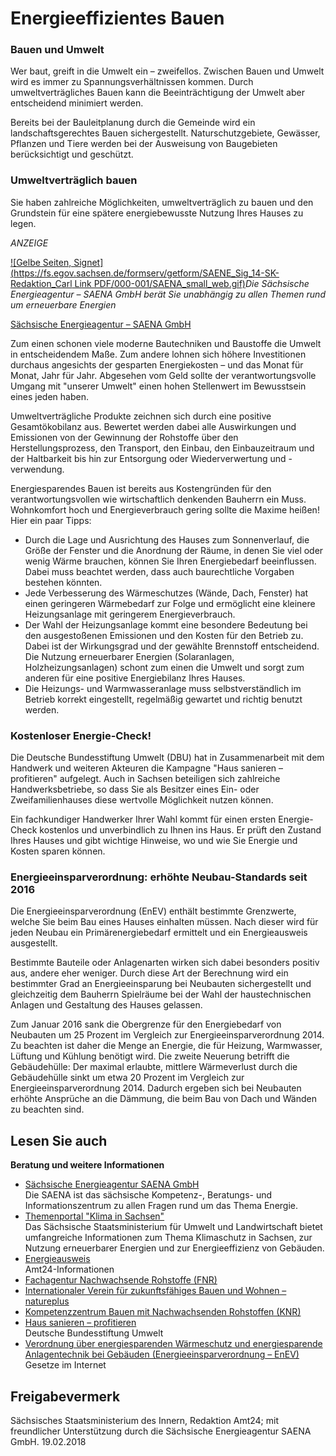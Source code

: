 # Energieeffizientes Bauen

### Bauen und Umwelt

Wer baut, greift in die Umwelt ein – zweifellos. Zwischen Bauen und Umwelt wird es immer zu Spannungsverhältnissen kommen. Durch umweltverträgliches Bauen kann die Beeinträchtigung der Umwelt aber entscheidend minimiert werden.

Bereits bei der Bauleitplanung durch die Gemeinde wird ein landschaftsgerechtes Bauen sichergestellt. Naturschutzgebiete, Gewässer, Pflanzen und Tiere werden bei der Ausweisung von Baugebieten berücksichtigt und geschützt.

### Umweltverträglich bauen

Sie haben zahlreiche Möglichkeiten, umweltverträglich zu bauen und den Grundstein für eine spätere energiebewusste Nutzung Ihres Hauses zu legen.

*ANZEIGE*

[![Gelbe Seiten, Signet](https://fs.egov.sachsen.de/formserv/getform/SAENE_Sig_14-SK-Redaktion_Carl Link PDF/000-001/SAENA_small_web.gif)](http://www.gelbeseiten.de "Website der Gelben Seiten")*Die Sächsische Energieagentur – SAENA GmbH berät Sie unabhängig zu allen Themen rund um erneuerbare Energien* 
  
  
[Sächsische Energieagentur – SAENA GmbH](http://www.saena.de/ "Website der Sächsischen Energieagentur")

Zum einen schonen viele moderne Bautechniken und Baustoffe die Umwelt in entscheidendem Maße. Zum andere lohnen sich höhere Investitionen durchaus angesichts der gesparten Energiekosten – und das Monat für Monat, Jahr für Jahr. Abgesehen vom Geld sollte der verantwortungsvolle Umgang mit "unserer Umwelt" einen hohen Stellenwert im Bewusstsein eines jeden haben.

Umweltverträgliche Produkte zeichnen sich durch eine positive Gesamtökobilanz aus. Bewertet werden dabei alle Auswirkungen und Emissionen von der Gewinnung der Rohstoffe über den Herstellungsprozess, den Transport, den Einbau, den Einbauzeitraum und der Haltbarkeit bis hin zur Entsorgung oder Wiederverwertung und -verwendung.

Energiesparendes Bauen ist bereits aus Kostengründen für den verantwortungsvollen wie wirtschaftlich denkenden Bauherrn ein Muss. Wohnkomfort hoch und Energieverbrauch gering sollte die Maxime heißen! Hier ein paar Tipps:

* Durch die Lage und Ausrichtung des Hauses zum Sonnenverlauf, die Größe der Fenster und die Anordnung der Räume, in denen Sie viel oder wenig Wärme brauchen, können Sie Ihren Energiebedarf beeinflussen. Dabei muss beachtet werden, dass auch baurechtliche Vorgaben bestehen könnten.
* Jede Verbesserung des Wärmeschutzes (Wände, Dach, Fenster) hat einen geringeren Wärmebedarf zur Folge und ermöglicht eine kleinere Heizungsanlage mit geringerem Energieverbrauch.
* Der Wahl der Heizungsanlage kommt eine besondere Bedeutung bei den ausgestoßenen Emissionen und den Kosten für den Betrieb zu. Dabei ist der Wirkungsgrad und der gewählte Brennstoff entscheidend. Die Nutzung erneuerbarer Energien (Solaranlagen, Holzheizungsanlagen) schont zum einen die Umwelt und sorgt zum anderen für eine positive Energiebilanz Ihres Hauses.
* Die Heizungs- und Warmwasseranlage muss selbstverständlich im Betrieb korrekt eingestellt, regelmäßig gewartet und richtig benutzt werden.

### Kostenloser Energie-Check!

Die Deutsche Bundesstiftung Umwelt (DBU) hat in Zusammenarbeit mit dem Handwerk und weiteren Akteuren die Kampagne "Haus sanieren – profitieren" aufgelegt. Auch in Sachsen beteiligen sich zahlreiche Handwerksbetriebe, so dass Sie als Besitzer eines Ein- oder Zweifamilienhauses diese wertvolle Möglichkeit nutzen können.

Ein fachkundiger Handwerker Ihrer Wahl kommt für einen ersten Energie-Check kostenlos und unverbindlich zu Ihnen ins Haus. Er prüft den Zustand Ihres Hauses und gibt wichtige Hinweise, wo und wie Sie Energie und Kosten sparen können.

### Energieeinsparverordnung: erhöhte Neubau-Standards seit 2016

Die Energieeinsparverordnung (EnEV) enthält bestimmte Grenzwerte, welche Sie beim Bau eines Hauses einhalten müssen. Nach dieser wird für jeden Neubau ein Primärenergiebedarf ermittelt und ein Energieausweis ausgestellt.

Bestimmte Bauteile oder Anlagenarten wirken sich dabei besonders positiv aus, andere eher weniger. Durch diese Art der Berechnung wird ein bestimmter Grad an Energieeinsparung bei Neubauten sichergestellt und gleichzeitig dem Bauherrn Spielräume bei der Wahl der haustechnischen Anlagen und Gestaltung des Hauses gelassen.

Zum Januar 2016 sank die Obergrenze für den Energiebedarf von Neubauten um 25 Prozent im Vergleich zur Energieeinsparverordnung 2014. Zu beachten ist daher die Menge an Energie, die für Heizung, Warmwasser, Lüftung und Kühlung benötigt wird. Die zweite Neuerung betrifft die Gebäudehülle: Der maximal erlaubte, mittlere Wärmeverlust durch die Gebäudehülle sinkt um etwa 20 Prozent im Vergleich zur Energieeinsparverordnung 2014. Dadurch ergeben sich bei Neubauten erhöhte Ansprüche an die Dämmung, die beim Bau von Dach und Wänden zu beachten sind.

## Lesen Sie auch

**Beratung und weitere Informationen**

* [Sächsische Energieagentur SAENA GmbH](http://www.saena.de/ "Website der Sächsischen Energieagentur")  
  Die SAENA ist das sächsische Kompetenz-, Beratungs- und Informationszentrum zu allen Fragen rund um das Thema Energie.
* [Themenportal "Klima in Sachsen"](http://www.klima.sachsen.de "Rubrik \"Klima\" auf sachsen.de")  
  Das Sächsische Staatsministerium für Umwelt und Landwirtschaft bietet umfangreiche Informationen zum Thema Klimaschutz in Sachsen, zur Nutzung erneuerbarer Energien und zur Energieeffizienz von Gebäuden.
* [Energieausweis](https://amt24dev.sachsen.de/zufi/lebenslagen/5000381)  
  Amt24-Informationen
* [Fachagentur Nachwachsende Rohstoffe (FNR)](https://www.fnr.de/ "Fachagentur Nachwachsende Rohstoffe e. V. ")
* [Internationaler Verein für zukunftsfähiges Bauen und Wohnen – natureplus](https://www.natureplus.org/index.php?id=1 "Website von Natureplus")
* [Kompetenzzentrum Bauen mit Nachwachsenden Rohstoffen (KNR)](https://www.hbz-bildung.de/de/uber-uns/kompetenzzentren/demonstrationszentrum-bau-energie "Website des Kompetenzzentrums Bauen mit nachwachsenden Rohstoffen")
* [Haus sanieren – profitieren](http://www.sanieren-profitieren.de/ "Haus sanieren-profitieren (Deutsche Bundesstiftung Umwelt)")  
   Deutsche Bundesstiftung Umwelt
* [Verordnung über energiesparenden Wärmeschutz und energiesparende Anlagentechnik bei Gebäuden (Energieeinsparverordnung – EnEV)](http://bundesrecht.juris.de/enev_2007/index.html "Verordnung über energiesparenden Wärmeschutz und energiesparende Anlagentechnik bei Gebäuden ")  
   Gesetze im Internet

## Freigabevermerk

Sächsisches Staatsministerium des Innern, Redaktion Amt24; mit freundlicher Unterstützung durch die Sächsische Energieagentur SAENA GmbH. 19.02.2018
